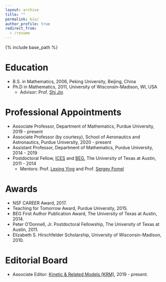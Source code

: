 ```yaml
---
layout: archive
title: ""
permalink: bio/
author_profile: true
redirect_from:
  - /resume
---
```


{% include base_path %}

Education
======
* B.S. in Mathematics, 2006, Peking University, Beijing, China
* Ph.D in Mathematics, 2011, University of Wisconsin-Madison, WI, USA
  * Advisor: Prof. [Shi Jin](https://ins.sjtu.edu.cn/faculty/jinshi)

Professional Appointments
======
* Associate Professor, Department of Mathematics, Purdue University, 2019 - present
* Associate Professor (by courtesy), School of Aeronautics and Astronautics, Purdue University, 2020 - present
* Assistant Professor, Department of Mathematics, Purdue University, 2014 - 2019
* Postdoctoral Fellow, [ICES](https://www.oden.utexas.edu) and [BEG](http://www.beg.utexas.edu), The University of Texas at Austin, 2011 - 2014
  * Mentors: Prof. [Lexing Ying](https://web.stanford.edu/~lexing/) and Prof. [Sergey Fomel](http://www.jsg.utexas.edu/researcher/sergey_fomel/)
  
Awards
======
* NSF CAREER Award, 2017.
* Teaching for Tomorrow Award, Purdue University, 2015.
* BEG First Author Publication Award, The University of Texas at Austin, 2014.
* Peter O’Donnell, Jr. Postdoctoral Fellowship, The University of Texas at Austin, 2011.
* Elizabeth S. Hirschfelder Scholarship, University of Wisconsin-Madison, 2010.

Editorial Board
======
* Associate Editor: [Kinetic & Related Models (KRM)](http://www.aimsciences.org/journal/1937-5093), 2019 - present.
